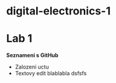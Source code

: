 # digital-electronics-1

# Lab 1
**Seznameni s GitHub**
- Zalozeni uctu
- Textovy edit
blablabla
dsfsfs
